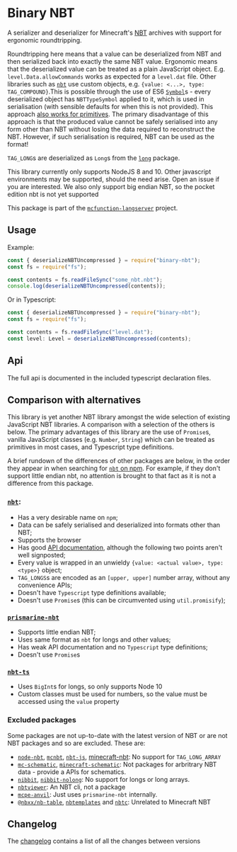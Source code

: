 # Binary NBT

A serializer and deserializer for Minecraft's [NBT](https://wiki.vg/NBT)
archives with support for ergonomic roundtripping.

Roundtripping here means that a value can be deserialized from NBT and then
serialized back into exactly the same NBT value. Ergonomic means that the
deserialized value can be treated as a plain JavaScript object. E.g.
`level.Data.allowCommands` works as expected for a `level.dat` file. Other
libraries such as [`nbt`](https://www.npmjs.com/package/nbt) use custom objects,
e.g. `{value: <...>, type: TAG_COMPOUND}`.This is possible through the use of
ES6
[`Symbol`](https://developer.mozilla.org/en-US/docs/Web/JavaScript/Reference/Global_Objects/Symbol)s -
every deserialized object has `NBTTypeSymbol` applied to it, which is used in
serialisation (with sensible defaults for when this is not provided). This
approach
[also works for primitives](https://stackoverflow.com/questions/42560540/what-happens-when-i-object-assign-to-a-primitive-type-in-javascript).
The primary disadvantage of this approach is that the produced value cannot be
safely serialised into any form other than NBT without losing the data required
to reconstruct the NBT. However, if such serialisation is required, NBT can be
used as the format!

`TAG_LONG`s are deserialized as `Long`s from the
[`long`](https://www.npmjs.com/package/long) package.

This library currently only supports NodeJS 8 and 10. Other javascript
environments may be supported, should the need arise. Open an issue if you are
interested. We also only support big endian NBT, so the pocket edition nbt is
not yet supported

This package is part of the
[`mcfunction-langserver`](https://github.com/Levertion/mcfunction) project.

## Usage

Example:

```js
const { deserializeNBTUncompressed } = require("binary-nbt");
const fs = require("fs");

const contents = fs.readFileSync("some_nbt.nbt");
console.log(deserializeNBTUncompressed(contents));
```

Or in Typescript:

```ts
const { deserializeNBTUncompressed } = require("binary-nbt");
const fs = require("fs");

const contents = fs.readFileSync("level.dat");
const level: Level = deserializeNBTUncompressed(contents);
```

## Api

The full api is documented in the included typescript declaration files.

## Comparison with alternatives

This library is yet another NBT library amongst the wide selection of existing
JavaScript NBT libraries. A comparison with a selection of the others is below.
The primary advantages of this library are the use of `Promise`s, vanilla
JavaScript classes (e.g. `Number`, `String`) which can be treated as primitives
in most cases, and Typescript type definitions.

A brief rundown of the differences of other packages are below, in the order
they appear in when searching for
[`nbt` on npm](https://www.npmjs.com/search?q=nbt). For example, if they don't
support little endian nbt, no attention is brought to that fact as it is not a
difference from this package.

### [`nbt`](https://www.npmjs.com/package/nbt):

-   Has a very desirable name on `npm`;
-   Data can be safely serialised and deserialized into formats other than NBT;
-   Supports the browser
-   Has good [API documentation](http://sjmulder.github.io/nbt-js/), although
    the following two points aren't well signposted;
-   Every value is wrapped in an unwieldy
    `{value: <actual value>, type: <type>}` object;
-   `TAG_LONGS`s are encoded as an `[upper, upper]` number array, without any
    convenience APIs;
-   Doesn't have `Typescript` type definitions available;
-   Doesn't use `Promise`s (this can be circumvented using `util.promisify`);

### [`prismarine-nbt`](https://www.npmjs.com/package/prismarine-nbt)

-   Supports little endian NBT;
-   Uses same format as `nbt` for longs and other values;
-   Has weak API documentation and no `Typescript` type definitions;
-   Doesn't use `Promise`s

### [`nbt-ts`](https://www.npmjs.com/package/nbt-ts)

-   Uses `BigInt`s for longs, so only supports Node 10
-   Custom classes must be used for numbers, so the value must be accessed using
    the `value` property

### Excluded packages

Some packages are not up-to-date with the latest version of NBT or are not NBT
packages and so are excluded. These are:

-   [`node-nbt`](https://www.npmjs.com/package/node-nbt),
    [`mcnbt`](https://www.npmjs.com/package/mcnbt),
    [`nbt-js`](https://www.npmjs.com/package/nbt-js),
    [minecraft-nbt](https://www.npmjs.com/package/minecraft-nbt): No support for
    `TAG_LONG_ARRAY`
-   [`mc-schematic`](https://www.npmjs.com/package/mc-schematic),
    [`minecraft-schematic`](https://www.npmjs.com/package/minecraft-schematic):
    Not packages for arbritrary NBT data - provide a APIs for schematics.
-   [`nibbit`](https://www.npmjs.com/package/nibbit),
    [`nibbit-nolong`](https://www.npmjs.com/package/nibbit-nolong): No support
    for longs or long arrays.
-   [`nbtviewer`](https://www.npmjs.com/package/nbtviewer): An NBT cli, not a
    package
-   [`mcpe-anvil`](https://www.npmjs.com/package/mcpe-anvil): Just uses
    `prismarine-nbt` internally.
-   [`@nbxx/nb-table`](https://www.npmjs.com/package/@nbxx/nb-table),
    [`nbtemplates`](https://www.npmjs.com/package/nbtemplates) and
    [`nbtc`](https://www.npmjs.com/package/nbtc): Unrelated to Minecraft NBT

## Changelog

The
[changelog](https://github.com/Levertion/mcfunction/blob/master/binary-nbt/CHANGELOG.md)
contains a list of all the changes between versions
